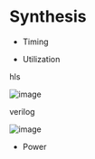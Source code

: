 
# Synthesis

* Timing

* Utilization

hls

![image](https://github.com/Kman1016/SocLab/assets/72218646/aade5b5f-9bba-4433-badf-5be17a454c43)

verilog

![image](https://github.com/Kman1016/SocLab/assets/72218646/25ff3440-3377-451b-8241-90c34005566f)


* Power
